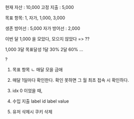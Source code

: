 현재 자산 : 10,000
고정 지출 : 5,000

목표 항목: 1, 자가, 1,000, 3,000

생존 방어선 : 5,000
자가 방어선 : 2,000

이번 달 1,000 을 모았다, 모으지 않았다 => ??

1,000 3달 목표달성
1달 30%
2달 60%
...

?

1. 목표 항목
   ㄴ 매달 모을 금애

2. 매달 1일마다 확인한다.
   확인 못하면 그 월 최초 접속 시 확인하다.

3. idx 0 이었을 때,

4. 수입 지출 label
   id
   label
   value

5. 유저 삭제시 쿠키 삭제
